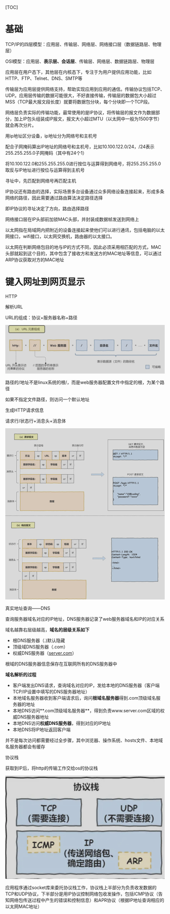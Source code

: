 [TOC]

# 基础

TCP/IP的四层模型：应用层、传输层、网络层、网络接口层（数据链路层、物理层）

OSI模型：应用层、**表示层、会话层**、传输层、网络层、数据链路层、物理层

应用层在用户态下，其他层在内核态下，专注于为用户提供应用功能，比如HTTP、FTP、Telnet、DNS、SMTP等

传输层为应用层提供网络支持，帮助实现应用到应用的通信。传输协议包括TCP、UDP。应用层传输的数据可能很大，不好直接传输，传输层的数据包大小超过MSS（TCP最大报文段长度）就要将数据包分块，每个分块即一个TCP段。

网络层负责实际的传输功能，最常使用的是IP协议，将传输层的报文作为数据部分，加上IP包头组装成IP报文，报文大小超过MTU（以太网中一般为1500字节）就会再次分片。

用ip地址区分设备，ip地址分为网络号和主机号

配合子网掩码算出IP地址的网络号和主机号，比如10.100.122.0/24，/24表示255.255.255.0子网掩码（其中有24个1）

将10.100.122.0和255.255.255.0进行按位与运算得到网络号，将255.255.255.0取反与IP地址进行按位与运算得到主机号

寻址中，先匹配到网络号再匹配主机

IP协议还有路由的选择，实际场景多台设备通过众多网络设备连接起来，形成多条网络的路径，因此需要通过路由算法决定路径选择

即IP协议的寻址决定了方向，路由选择路径

网络接口层在IP头部前加锁MAC头部，并封装成数据帧发送到网络上

以太网指在局域网内把附近的设备连接起来使他们可以进行通讯，包括电脑的以太网接口，wifi接口，以太网交换机，路由器的以太接口。

以太网在判断网络包目的地与IP的方式不同，因此必须采用相匹配的方式，MAC头部就起到这个目的，其中包含了接收方和发送方的MAC地址等信息，可以通过ARP协议获取对方的MAC地址

# 键入网址到网页显示

HTTP

解析URL

URL的组成：协议+服务器名称+路径

![image-20231101222620457](image-20231101222620457-1698848786656-1.png)

路径的/地址不是linux系统的根/，而是web服务器配置文件中指定的根，为某个路径

如果不指定文件路径，则访问一个默认地址

生成HTTP请求信息

请求行/状态行+消息头+消息体

![image-20231101222730953](image-20231101222730953.png)

真实地址查询——DNS

查询服务器域名对应的IP地址，DNS服务器记录了web服务器域名和IP的对应关系

域名越靠右层级越高，**域名的层级关系如下**

- 根DNS服务器（.)默认隐藏
- 顶级域DNS服务器（.com）
- 权威DNS服务器（[server.com](http://server.com)）

根域的DNS服务器信息保存在互联网所有的DNS服务器中

**域名解析的过程**

- 客户端发出DNS请求，查询域名对应的IP，发给本地的DNS服务器（客户端TCP/IP设置中填写的DNS服务器地址）
- 本地域名服务器收到客户端请求后，询问**根域名服务器**得到.com顶级域名服务器的地址
- 本地DNS访问**.com顶级域名服务器**，得到负责www.server.com区域的权威DNS服务器地址
- 本地DNS访问**权威DNS服务器**，得到对应的IP地址
- 本地DNS将IP地址返回客户端

并不是每次访问都需要经过全步骤，其中浏览器、操作系统、hosts文件、本地域名服务器都会有缓存

协议栈

获取到IP后，将http的传输工作交给os的协议栈

![image-20231101222804224](image-20231101222804224.png)

应用程序通过socket库来委托协议栈工作，协议栈上半部分为负责收发数据的TCP和UDP协议，下半部分是用IP协议控制网络包收发操作，包括ICMP协议（告知网络包传送过程中产生的错误和控制信息）和APR协议（根据IP地址查询相应的以太网MAC地址）